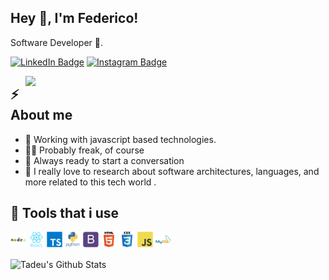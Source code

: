 <h2>Hey 👋, I'm Federico! </h2>
<p>Software Developer 🎯. </p>
<p>
    <a href="https://www.linkedin.com/in/federico-emanuel-gomez-0119891b5/" target="_blank" rel="noreferrer"><img src="https://img.shields.io/badge/-@mazarafa-0077B5?style=flat-square&amp;labelColor=0077B5&amp;logo=LinkedIn&amp;link=https://www.linkedin.com/in/federico-emanuel-gomez-0119891b5/" alt="LinkedIn Badge"></a> 
    <a href="https://www.instagram.com/feedegomeez/" target="_blank" rel="noreferrer"><img src="https://img.shields.io/badge/-@mazarafa-purple?style=flat&logo=instagram&logoColor=white&link=https://www.instagram.com/feedegomeez/" alt="Instagram Badge"></a>
</p>

<img align="right" src="https://media.giphy.com/media/9gISqB3tncMmY/giphy.gif" width="480" />
<h2>⚡️ About me </h2>
<ul>
    <li>🔭 Working with javascript based technologies.</li>
    <li>👨‍💻 Probably freak, of course </li>
    <li>💬 Always ready to start a conversation </li>
    <li>🔎 I really love to research about software architectures, languages, and more related to this tech world .</li>
</ul>
<h2>🚀 Tools that i use </h2>
<p align="left">
    <img src="https://raw.githubusercontent.com/devicons/devicon/master/icons/nodejs/nodejs-original-wordmark.svg" alt="nodejs" width="25" height="25" />
    <img src="https://raw.githubusercontent.com/devicons/devicon/master/icons/react/react-original-wordmark.svg" alt="react" width="25" height="25" />
    <img src="https://raw.githubusercontent.com/devicons/devicon/master/icons/typescript/typescript-original.svg" alt="typescript" width="25" height="25" />
    <img src="https://raw.githubusercontent.com/devicons/devicon/master/icons/python/python-original-wordmark.svg" alt="python" width="25" height="25" />
    <img src="https://raw.githubusercontent.com/devicons/devicon/master/icons/bootstrap/bootstrap-plain.svg" alt="bootstrap" width="25" height="25" />
    <img src="https://raw.githubusercontent.com/devicons/devicon/master/icons/html5/html5-original-wordmark.svg" alt="html5" width="25" height="25" />
    <img src="https://raw.githubusercontent.com/devicons/devicon/master/icons/css3/css3-original-wordmark.svg" alt="css3" width="25" height="25" />
    <img src="https://raw.githubusercontent.com/devicons/devicon/master/icons/javascript/javascript-original.svg" alt="javascript" width="25" height="25" />
    <img src="https://raw.githubusercontent.com/devicons/devicon/master/icons/mysql/mysql-original-wordmark.svg" alt="mysql" width="25" height="25" />
</p>

<img align="center" src="https://github-readme-stats.vercel.app/api?username=fedegomezdev&show_icons=true&hide_border=true" alt="Tadeu's Github Stats">
